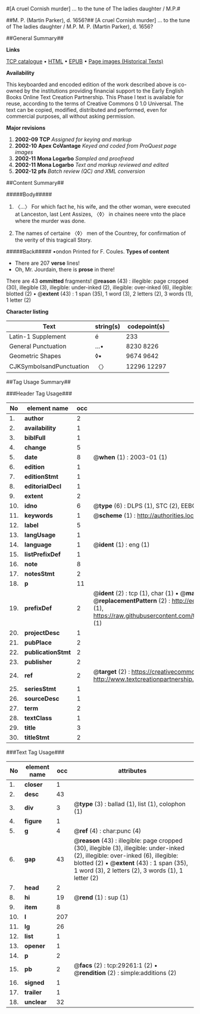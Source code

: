 #[A cruel Cornish murder] ... to the tune of The ladies daughter / M.P.#

##M. P. (Martin Parker), d. 1656?##
[A cruel Cornish murder] ... to the tune of The ladies daughter / M.P.
M. P. (Martin Parker), d. 1656?

##General Summary##

**Links**

[TCP catalogue](http://www.ota.ox.ac.uk/tcp/)  • 
[HTML](http://tei.it.ox.ac.uk/tcp/Texts-HTML/free/A08/A08946.html)  • 
[EPUB](http://tei.it.ox.ac.uk/tcp/Texts-EPUB/free/A08/A08946.epub) • 
[Page images (Historical Texts)](https://data.historicaltexts.jisc.ac.uk/view?pubId=eebo-38160593e&pageId=eebo-38160593e-29261-1)

**Availability**

This keyboarded and encoded edition of the
	       work described above is co-owned by the institutions
	       providing financial support to the Early English Books
	       Online Text Creation Partnership. This Phase I text is
	       available for reuse, according to the terms of Creative
	       Commons 0 1.0 Universal. The text can be copied,
	       modified, distributed and performed, even for
	       commercial purposes, all without asking permission.

**Major revisions**

1. __2002-09__ __TCP__ *Assigned for keying and markup*
1. __2002-10__ __Apex CoVantage__ *Keyed and coded from ProQuest page images*
1. __2002-11__ __Mona Logarbo__ *Sampled and proofread*
1. __2002-11__ __Mona Logarbo__ *Text and markup reviewed and edited*
1. __2002-12__ __pfs__ *Batch review (QC) and XML conversion*

##Content Summary##

#####Body#####

1. 〈…〉 For which fact he, his wife, and the other woman, were executed at Lanceston, last Lent Assizes, 〈◊〉 in chaines neere vnto the place where the murder was done.

1. The names of certaine 〈◊〉 men of the Countrey, for confirmation of the verity of this tragicall Story.

#####Back#####
•ondon Printed for F. Coules.
**Types of content**

  * There are 207 **verse** lines!
  * Oh, Mr. Jourdain, there is **prose** in there!

There are 43 **ommitted** fragments! 
 @__reason__ (43) : illegible: page cropped (30), illegible (3), illegible: under-inked (2), illegible: over-inked (6), illegible: blotted (2)  •  @__extent__ (43) : 1 span (35), 1 word (3), 2 letters (2), 3 words (1), 1 letter (2)

**Character listing**


|Text|string(s)|codepoint(s)|
|---|---|---|
|Latin-1 Supplement|é|233|
|General Punctuation|…•|8230 8226|
|Geometric Shapes|◊▪|9674 9642|
|CJKSymbolsandPunctuation|〈〉|12296 12297|

##Tag Usage Summary##

###Header Tag Usage###

|No|element name|occ|attributes|
|---|---|---|---|
|1.|__author__|2||
|2.|__availability__|1||
|3.|__biblFull__|1||
|4.|__change__|5||
|5.|__date__|8| @__when__ (1) : 2003-01 (1)|
|6.|__edition__|1||
|7.|__editionStmt__|1||
|8.|__editorialDecl__|1||
|9.|__extent__|2||
|10.|__idno__|6| @__type__ (6) : DLPS (1), STC (2), EEBO-CITATION (1), OCLC (1), VID (1)|
|11.|__keywords__|1| @__scheme__ (1) : http://authorities.loc.gov/ (1)|
|12.|__label__|5||
|13.|__langUsage__|1||
|14.|__language__|1| @__ident__ (1) : eng (1)|
|15.|__listPrefixDef__|1||
|16.|__note__|8||
|17.|__notesStmt__|2||
|18.|__p__|11||
|19.|__prefixDef__|2| @__ident__ (2) : tcp (1), char (1)  •  @__matchPattern__ (2) : ([0-9\-]+):([0-9IVX]+) (1), (.+) (1)  •  @__replacementPattern__ (2) : http://eebo.chadwyck.com/downloadtiff?vid=$1&page=$2 (1), https://raw.githubusercontent.com/textcreationpartnership/Texts/master/tcpchars.xml#$1 (1)|
|20.|__projectDesc__|1||
|21.|__pubPlace__|2||
|22.|__publicationStmt__|2||
|23.|__publisher__|2||
|24.|__ref__|2| @__target__ (2) : https://creativecommons.org/publicdomain/zero/1.0/ (1), http://www.textcreationpartnership.org/docs/. (1)|
|25.|__seriesStmt__|1||
|26.|__sourceDesc__|1||
|27.|__term__|2||
|28.|__textClass__|1||
|29.|__title__|3||
|30.|__titleStmt__|2||


###Text Tag Usage###

|No|element name|occ|attributes|
|---|---|---|---|
|1.|__closer__|1||
|2.|__desc__|43||
|3.|__div__|3| @__type__ (3) : ballad (1), list (1), colophon (1)|
|4.|__figure__|1||
|5.|__g__|4| @__ref__ (4) : char:punc (4)|
|6.|__gap__|43| @__reason__ (43) : illegible: page cropped (30), illegible (3), illegible: under-inked (2), illegible: over-inked (6), illegible: blotted (2)  •  @__extent__ (43) : 1 span (35), 1 word (3), 2 letters (2), 3 words (1), 1 letter (2)|
|7.|__head__|2||
|8.|__hi__|19| @__rend__ (1) : sup (1)|
|9.|__item__|8||
|10.|__l__|207||
|11.|__lg__|26||
|12.|__list__|1||
|13.|__opener__|1||
|14.|__p__|2||
|15.|__pb__|2| @__facs__ (2) : tcp:29261:1 (2)  •  @__rendition__ (2) : simple:additions (2)|
|16.|__signed__|1||
|17.|__trailer__|1||
|18.|__unclear__|32||
